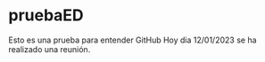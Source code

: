 # pruebaED
Esto es una prueba para entender GitHub
Hoy dia 12/01/2023 se ha realizado una reunión. 
